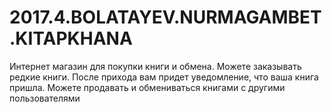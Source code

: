 # 2017.4.BOLATAYEV.NURMAGAMBET.KITAPKHANA
Интернет магазин для покупки книги и обмена.
Можете заказывать редкие книги. После прихода вам придет уведомление, что ваша книга пришла.
Можете продавать и обмениваться книгами с другими пользователями

